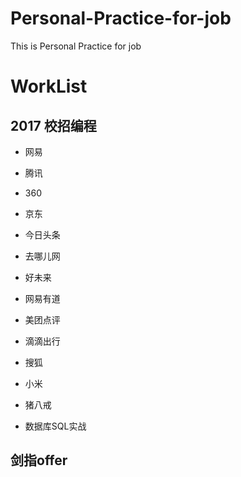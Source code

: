 # Personal-Practice-for-job
This is Personal Practice for job

# WorkList

## 2017 校招编程

- 网易

- 腾讯

- 360

- 京东

- 今日头条

- 去哪儿网

- 好未来

- 网易有道

- 美团点评

- 滴滴出行

- 搜狐

- 小米

- 猪八戒

- 数据库SQL实战

## 剑指offer
